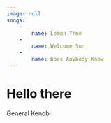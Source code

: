 ```yaml
---
image: null
songs:
    -
        name: Lemon Tree
    -
        name: Welcome Sun
    -
        name: Does Anybody Know
---
```

# Hello there

General Kenobi